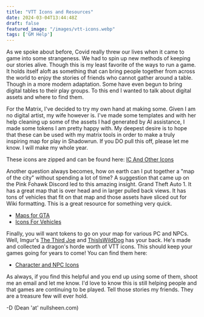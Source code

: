 ```yaml
---
title: "VTT Icons and Resources"
date: 2024-03-04T13:44:48Z
draft: false
featured_image: "/images/vtt-icons.webp"
tags: ['GM Help']
---
```


As we spoke about before, Covid really threw our lives when it came to game into some strangeness. We had to spin up new methods of keeping our stories alive. Though this is my least favorite of the ways to run a game. It holds itself aloft as something that can bring people together from across the world to enjoy the stories of friends who cannot gather around a table. Though in a more modern adaptation. Some have even begun to bring digital tables to their play groups. To this end I wanted to talk about digital assets and where to find them. 

For the Matrix, I've decided to try my own hand at making some. Given I am no digital artist, my wife however is. I've made some templates and with her help cleaning up some of the assets I had generated by AI assistance, I made some tokens I am pretty happy with. My deepest desire is to hope that these can be used with my matrix tools in order to make a truly inspiring map for play in Shadowrun. If you DO pull this off, please let me know. I will make my whole year.


These icons are zipped and can be found here: [IC And Other Icons](/files/IC_Icons.zip)


Another question always becomes, how on earth can I put together a "map of the city" without spending a lot of time? A suggestion that came up on the Pink Fohawk Discord led to this amazing insight. Grand Theft Auto 1. It has a great map that is over head and in larger pulled back views. It has tons of vehicles that fit on that map and those assets have sliced out for Wiki formatting. This is a great resource for something very quick.

- [Maps for GTA](https://mapgenie.io/grand-theft-auto)
- [Icons For Vehicles](https://www.grandtheftwiki.com/Vehicles_in_GTA_1)

Finally, you will want tokens to go on your map for various PC and NPCs. Well, Imgur's [The Third Joe](https://imgur.com/user/thethirdjoe) and [ThisIsWildDog](https://forums.shadowruntabletop.com/index.php?topic=24989.0) has your back. He's made and collected a dragon's horde worth of VTT icons. This should keep your games going for years to come! 
You can find them here: 
- [Character and NPC Icons](https://imgur.com/a/Q8ESI)

As always, if you find this helpful and you end up using some of them, shoot me an email and let me know. I'd love to know this is still helping people and that games are continuing to be played. Tell those stories my friends. They are a treasure few will ever hold.

-D (Dean 'at' nullsheen.com)